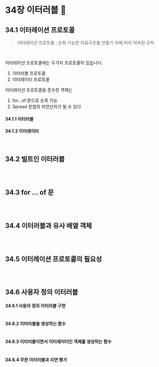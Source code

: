 # 34장 이터러블 🔁

## 34.1 이터레이션 프로토콜

> 이터레이션 프로토콜 : 순회 가능한 자료구조를 만들기 위해 미리 약속된 규칙

<br>

이터레이션 프로토콜에는 두가지 프로토콜이 있습니다.

1. 이터러블 프로토콜
2. 이터레이터 프로토콜

이터레이션 프로토콜을 준수한 객체는

1. for…of 문으로 순회 가능
2. Spread 문법의 피연산자가 될 수 있다

#### 34.1.1 이터러블

#### 34.1.2 이터레이터

<br>

## 34.2 빌트인 이터러블

```javascript

```

<br>

## 34.3 for ... of 문

```javascript

```

<br>

## 34.4 이터러블과 유사 배열 객체

```javascript

```

<br>

## 34.5 이터레이션 프로토콜의 필요성

```javascript

```

<br>

## 34.6 사용자 정의 이터러블

#### 34.6.1 사용자 정의 이터러블 구현

```javascript

```

#### 34.6.2 이터러블을 생성하는 함수

```javascript

```

#### 34.6.3 이터러블이면서 이터레이터인 객체를 생성하는 함수

```javascript

```

#### 34.6.4 무한 이터러블과 지연 평가

```javascript

```
